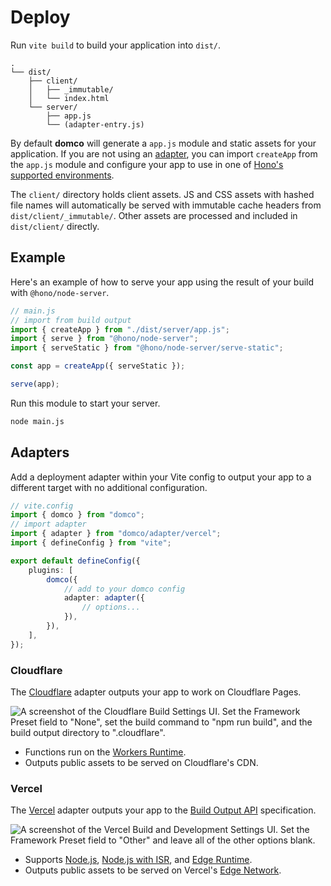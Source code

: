 # Deploy

Run `vite build` to build your application into `dist/`.

```
.
└── dist/
	├── client/
	│	├── _immutable/
	│	└── index.html
	└── server/
		├── app.js
		└── (adapter-entry.js)
```

By default **domco** will generate a `app.js` module and static assets for your application. If you are not using an [adapter](#adapters), you can import `createApp` from the `app.js` module and configure your app to use in one of [Hono's supported environments](https://hono.dev/docs/getting-started/basic).

The `client/` directory holds client assets. JS and CSS assets with hashed file names will automatically be served with immutable cache headers from `dist/client/_immutable/`. Other assets are processed and included in `dist/client/` directly.

## Example

Here's an example of how to serve your app using the result of your build with `@hono/node-server`.

```ts
// main.js
// import from build output
import { createApp } from "./dist/server/app.js";
import { serve } from "@hono/node-server";
import { serveStatic } from "@hono/node-server/serve-static";

const app = createApp({ serveStatic });

serve(app);
```

Run this module to start your server.

```bash
node main.js
```

## Adapters

Add a deployment adapter within your Vite config to output your app to a different target with no additional configuration.

```ts {4,11-13}
// vite.config
import { domco } from "domco";
// import adapter
import { adapter } from "domco/adapter/vercel";
import { defineConfig } from "vite";

export default defineConfig({
	plugins: [
		domco({
			// add to your domco config
			adapter: adapter({
				// options...
			}),
		}),
	],
});
```

### Cloudflare

The [Cloudflare](https://cloudflare.com) adapter outputs your app to work on Cloudflare Pages.

![A screenshot of the Cloudflare Build Settings UI. Set the Framework Preset field to "None", set the build command to "npm run build", and the build output directory to ".cloudflare".](/cloudflare/build-settings.webp)

- Functions run on the [Workers Runtime](https://developers.cloudflare.com/workers/runtime-apis/).
- Outputs public assets to be served on Cloudflare's CDN.

### Vercel

The [Vercel](https://vercel.com) adapter outputs your app to the [Build Output API](https://vercel.com/docs/build-output-api/v3) specification.

![A screenshot of the Vercel Build and Development Settings UI. Set the Framework Preset field to "Other" and leave all of the other options blank.](/vercel/build-settings.webp)

- Supports [Node.js](https://vercel.com/docs/functions/runtimes#node.js), [Node.js with ISR](https://vercel.com/docs/incremental-static-regeneration), and [Edge Runtime](https://vercel.com/docs/functions/runtimes/edge-runtime).
- Outputs public assets to be served on Vercel's [Edge Network](https://vercel.com/docs/edge-network/overview).
